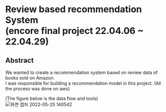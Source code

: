 # Review based recommendation System</br>(encore final project 22.04.06 ~ 22.04.29)

## Abstract
We wanted to create a recommendation system based on review data of books sold on Amazon.  
I was responsible for building a recommendation model in this project. (All the process was done on aws)  

(The figure below is the data flow and tools)
![화면 캡처 2022-05-25 140542](https://user-images.githubusercontent.com/96279383/170183938-9f9af045-8b36-4eec-9ce0-b9de168f2780.png)

